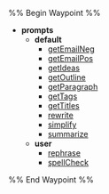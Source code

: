 %% Begin Waypoint %%
- **prompts**
	- **default**
		- [getEmailNeg](./prompts/default/getEmailNeg.md)
		- [getEmailPos](./prompts/default/getEmailPos.md)
		- [getIdeas](./prompts/default/getIdeas.md)
		- [getOutline](./prompts/default/getOutline.md)
		- [getParagraph](./prompts/default/getParagraph.md)
		- [getTags](./prompts/default/getTags.md)
		- [getTitles](./prompts/default/getTitles.md)
		- [rewrite](./prompts/default/rewrite.md)
		- [simplify](./prompts/default/simplify.md)
		- [summarize](./prompts/default/summarize.md)
	- **user**
		- [rephrase](./prompts/user/rephrase.md)
		- [spellCheck](./prompts/user/spellCheck.md)

%% End Waypoint %%